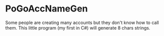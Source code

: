 # PoGoAccNameGen
Some people are creating many accounts but they don't know how to call them. This little program (my first in C#) will generate 8 chars strings.
